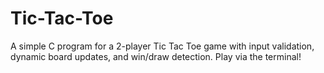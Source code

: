 # Tic-Tac-Toe
A simple C program for a 2-player Tic Tac Toe game with input validation, dynamic board updates, and win/draw detection. Play via the terminal!
